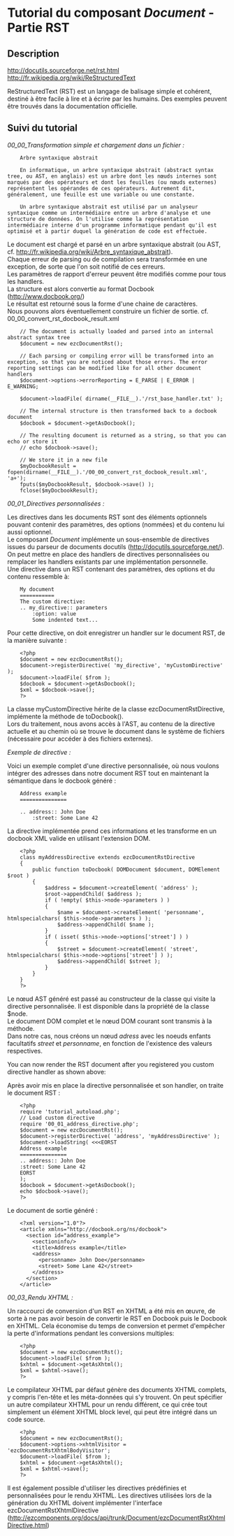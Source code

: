 Tutorial du composant _Document_ - Partie RST
=============================================

Description
-----------

http://docutils.sourceforge.net/rst.html  
http://fr.wikipedia.org/wiki/ReStructuredText  

ReStructuredText (RST) est un langage de balisage simple et cohérent, destiné à être facile à lire et à écrire par les humains. Des exemples peuvent être trouvés dans la documentation officielle.  

Suivi du tutorial
-----------------

_00_00_Transformation simple et chargement dans un fichier :_  

        Arbre syntaxique abstrait
        
        En informatique, un arbre syntaxique abstrait (abstract syntax tree, ou AST, en anglais) est un arbre dont les nœuds internes sont marqués par des opérateurs et dont les feuilles (ou nœuds externes) représentent les opérandes de ces opérateurs. Autrement dit, généralement, une feuille est une variable ou une constante.
        
        Un arbre syntaxique abstrait est utilisé par un analyseur syntaxique comme un intermédiaire entre un arbre d'analyse et une structure de données. On l'utilise comme la représentation intermédiaire interne d'un programme informatique pendant qu'il est optimisé et à partir duquel la génération de code est effectuée.

Le document est chargé et parsé en un arbre syntaxique abstrait (ou AST, cf. http://fr.wikipedia.org/wiki/Arbre_syntaxique_abstrait).  
Chaque erreur de parsing ou de compilation sera transformée en une exception, de sorte que l'on soit notifié de ces erreurs.  
Les paramètres de rapport d'erreur peuvent être modifiés comme pour tous les handlers.  
La structure est alors convertie au format Docbook (http://www.docbook.org/)  
Le résultat est retourné sous la forme d'une chaine de caractères.  
Nous pouvons alors éventuellement construire un fichier de sortie. cf. 00_00_convert_rst_docbook_result.xml  

        // The document is actually loaded and parsed into an internal abstract syntax tree
        $document = new ezcDocumentRst();
        
        // Each parsing or compiling error will be transformed into an exception, so that you are noticed about those errors. The error reporting settings can be modified like for all other document handlers
        $document->options->errorReporting = E_PARSE | E_ERROR | E_WARNING;
        
        $document->loadFile( dirname(__FILE__).'/rst_base_handler.txt' );
        
        // The internal structure is then transformed back to a docbook document
        $docbook = $document->getAsDocbook();
        
        // The resulting document is returned as a string, so that you can echo or store it
        // echo $docbook->save();
        
        // We store it in a new file
        $myDocbookResult = fopen(dirname(__FILE__).'/00_00_convert_rst_docbook_result.xml', 'a+');
        fputs($myDocbookResult, $docbook->save() );
        fclose($myDocbookResult);
        
_00_01_Directives personnalisées :_  

Les directives dans les documents RST sont des éléments optionnels pouvant contenir des paramètres, des options (nommées) et du contenu lui aussi optionnel.  
Le composant _Document_ implémente un sous-ensemble de directives issues du parseur de documents docutils (http://docutils.sourceforge.net/).  
On peut mettre en place des handlers de directives personnalisées ou remplacer les handlers existants par une implémentation personnelle.  
Une directive dans un RST contenant des paramètres, des options et du contenu ressemble à:

        My document
        ===========
        The custom directive:
        .. my_directive:: parameters
            :option: value
            Some indented text...
            

Pour cette directive, on doit enregistrer un handler sur le document RST, de la manière suivante :

        <?php
        $document = new ezcDocumentRst();
        $document->registerDirective( 'my_directive', 'myCustomDirective' );
        $document->loadFile( $from );
        $docbook = $document->getAsDocbook();
        $xml = $docbook->save();
        ?>
        

La classe myCustomDirective hérite de la classe ezcDocumentRstDirective, implémente la méthode de toDocbook().  
Lors du traitement, nous avons accès à l'AST, au contenu de la directive actuelle et au chemin où se trouve le document dans le système de fichiers (nécessaire pour accéder à des fichiers externes).  

_Exemple de directive :_


Voici un exemple complet d'une directive personnalisée, où nous voulons intégrer des adresses dans notre document RST tout en maintenant la sémantique dans le docbook généré :  

        Address example
        ===============
        
        .. address:: John Doe
            :street: Some Lane 42

La directive implémentée prend ces informations et les transforme en un docbook XML valide en utilisant l'extension DOM.


        <?php
        class myAddressDirective extends ezcDocumentRstDirective
        {
            public function toDocbook( DOMDocument $document, DOMElement $root )
            {
                $address = $document->createElement( 'address' );
                $root->appendChild( $address );
                if ( !empty( $this->node->parameters ) )
                {
                    $name = $document->createElement( 'personname', htmlspecialchars( $this->node->parameters ) );
                    $address->appendChild( $name );
                }
                if ( isset( $this->node->options['street'] ) )
                {
                    $street = $document->createElement( 'street', htmlspecialchars( $this->node->options['street'] ) );
                    $address->appendChild( $street );
                }
            }
        }
        ?>
        

Le nœud AST généré est passé au constructeur de la classe qui visite la directive personnalisée. Il est disponible dans la propriété de la classe $node.  
Le document DOM complet et le nœud DOM courant sont transmis à la méthode.  
Dans notre cas, nous créons un nœud _adress_ avec les noeuds enfants facultatifs _street_ et _personname_, en fonction de l'existence des valeurs respectives.

You can now render the RST document after you registered you custom directive handler as shown above:

Après avoir mis en place la directive personnalisée et son handler, on traite le document RST :

        <?php
        require 'tutorial_autoload.php';
        // Load custom directive
        require '00_01_address_directive.php';
        $document = new ezcDocumentRst();
        $document->registerDirective( 'address', 'myAddressDirective' );
        $document->loadString( <<<EORST
        Address example
        ===============
        .. address:: John Doe
        :street: Some Lane 42
        EORST
        );
        $docbook = $document->getAsDocbook();
        echo $docbook->save();
        ?>

Le document de sortie généré :

        <?xml version="1.0"?>
        <article xmlns="http://docbook.org/ns/docbook">
          <section id="address_example">
            <sectioninfo/>
            <title>Address example</title>
            <address>
              <personname> John Doe</personname>
              <street> Some Lane 42</street>
            </address>
          </section>
        </article>
        

_00_03_Rendu XHTML :_  

Un raccourci de conversion d'un RST en XHTML a été mis en œuvre, de sorte à ne pas avoir besoin de convertir le RST en Docbook puis le Docbook en XHTML. Cela économise du temps de conversion et permet d'empêcher la perte d'informations pendant les conversions multiples:

        <?php
        $document = new ezcDocumentRst();
        $document->loadFile( $from );
        $xhtml = $document->getAsXhtml();
        $xml = $xhtml->save();
        ?>

Le compilateur XHTML par défaut génère des documents XHTML complets, y compris l'en-tête et les méta-données qui s'y trouvent. On peut spécifier un autre compilateur XHTML pour un rendu différent, ce qui crée tout simplement un élément XHTML block level, qui peut être intégré dans un code source.

        <?php
        $document = new ezcDocumentRst();
        $document->options->xhtmlVisitor = 'ezcDocumentRstXhtmlBodyVisitor';
        $document->loadFile( $from );
        $xhtml = $document->getAsXhtml();
        $xml = $xhtml->save();
        ?>
        

Il est également possible d'utiliser les directives prédéfinies et personnalisées pour le rendu XHTML. Les directives utilisées lors de la génération du XHTML doivent implémenter l'interface ezcDocumentRstXhtmlDirective (http://ezcomponents.org/docs/api/trunk/Document/ezcDocumentRstXhtmlDirective.html)

